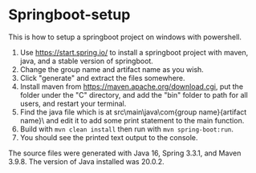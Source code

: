# Springboot-setup
This is how to setup a springboot project on windows with powershell.

1. Use https://start.spring.io/ to install a springboot project with maven, java, and a stable version of springboot.
2. Change the group name and artifact name as you wish.
3. Click "generate" and extract the files somewhere.
4. Install maven from https://maven.apache.org/download.cgi, put the folder under the "C" directory, and add the "bin" folder to path for all users, and restart your terminal.
5. Find the java file which is at src\main\java\com\{group name}\{artifact name}\ and edit it to add some print statement to the main function.
6. Build with `mvn clean install` then run with `mvn spring-boot:run`.
7. You should see the printed text output to the console.

The source files were generated with Java 16, Spring 3.3.1, and Maven 3.9.8. The version of Java installed was 20.0.2.
